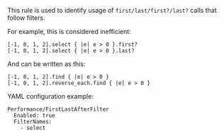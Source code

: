 This rule is used to identify usage of `first/last/first?/last?` calls that follow filters.

For example, this is considered inefficient:

```
[-1, 0, 1, 2].select { |e| e > 0 }.first?
[-1, 0, 1, 2].select { |e| e > 0 }.last?
```

And can be written as this:

```
[-1, 0, 1, 2].find { |e| e > 0 }
[-1, 0, 1, 2].reverse_each.find { |e| e > 0 }
```

YAML configuration example:

```
Performance/FirstLastAfterFilter
  Enabled: true
  FilterNames:
    - select
```
